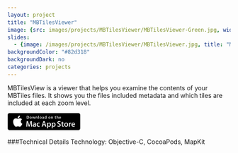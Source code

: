 ```yaml
---
layout: project
title: "MBTilesViewer"
image: {src: images/projects/MBTilesViewer/MBTilesViewer-Green.jpg, width: 500, height: 281, title: "MBTilesViewer Screenshots"}
slides:
  - {image: /images/projects/MBTilesViewer/MBTilesViewer.jpg, title: "MBTilesViewer Screenshot"}
backgroundColor: "#82d318"
backgroundDark: no
categories: projects
---
```


MBTilesView is a viewer that helps you examine the contents of your MBTiles files. It shows you the files included metadata and which tiles are included at each zoom level.

[![Alt text](/images/icons/download-on-the-mac-app-store.png "Download MBTilesViewer on the Mac App Store")](https://itunes.apple.com/us/app/mbtilesviewer/id954809013?mt=12)


###Technical Details
Technology: Objective-C, CocoaPods, MapKit
